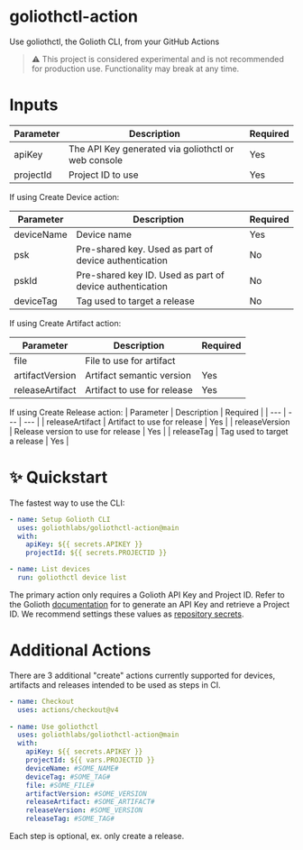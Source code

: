 # goliothctl-action
Use goliothctl, the Golioth CLI, from your GitHub Actions

> :warning: This project is considered experimental and is not recommended for production use. Functionality may break at any time.

# Inputs

| Parameter | Description | Required |
| --- | --- | --- |
| apiKey | The API Key generated via goliothctl or web console | Yes | 
| projectId | Project ID to use | Yes |

If using Create Device action:

| Parameter | Description | Required |
| --- | --- | --- |
| deviceName | Device name | Yes |
| psk | Pre-shared key. Used as part of device authentication | No |
| pskId | Pre-shared key ID. Used as part of device authentication | No |
| deviceTag | Tag used to target a release | No |

If using Create Artifact action:

| Parameter | Description | Required |
| --- | --- | --- |
| file | File to use for artifact
| artifactVersion | Artifact semantic version | Yes |
| releaseArtifact | Artifact to use for release | Yes |

If using Create Release action:
| Parameter | Description | Required |
| --- | --- | --- |
| releaseArtifact | Artifact to use for release | Yes |
| releaseVersion | Release version to use for release | Yes |
| releaseTag | Tag used to target a release | Yes |

# ✨ Quickstart

The fastest way to use the CLI:

```yaml
- name: Setup Golioth CLI
  uses: goliothlabs/goliothctl-action@main
  with:
    apiKey: ${{ secrets.APIKEY }}
    projectId: ${{ secrets.PROJECTID }}

- name: List devices
  run: goliothctl device list
```

The primary action only requires a Golioth API Key and Project ID. Refer to the Golioth [documentation](https://docs.golioth.io/) for to generate an API Key and retrieve a Project ID. We recommend settings these values as [repository secrets](https://docs.github.com/en/actions/security-guides/using-secrets-in-github-actions).

# Additional Actions

There are 3 additional "create" actions currently supported for devices, artifacts and releases intended to be used as steps in CI.

```yaml
- name: Checkout
  uses: actions/checkout@v4
    
- name: Use goliothctl
  uses: goliothlabs/goliothctl-action@main
  with:
    apiKey: ${{ secrets.APIKEY }}
    projectId: ${{ vars.PROJECTID }}
    deviceName: #SOME_NAME#
    deviceTag: #SOME_TAG#
    file: #SOME_FILE#
    artifactVersion: #SOME_VERSION
    releaseArtifact: #SOME_ARTIFACT#
    releaseVersion: #SOME_VERSION
    releaseTag: #SOME_TAG#
```

Each step is optional, ex. only create a release.

